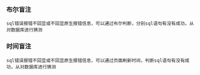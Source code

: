 
### 布尔盲注
```
sql错误报错不回显或不回显原生报错信息，可以通过布尔判断，分别sql语句有没有成功，从对数据库进行猜测
```
### 时间盲注
```
sql错误报错不回显或不回显原生报错信息，可以通过页面刷新时间，判断sql语句有没有成功，从对数据库进行猜测
```